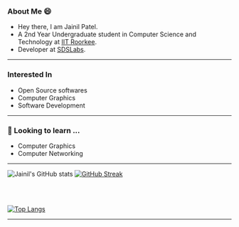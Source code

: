 ### About Me 😄
* Hey there, I am Jainil Patel.
* A 2nd Year Undergraduate student in Computer Science and Technology at [IIT Roorkee](https://www.iitr.ac.in).
* Developer at [SDSLabs](https://github.com/sdslabs).

<hr>

### Interested In
* Open Source softwares
* Computer Graphics
* Software Development

<hr>

### 🔭 Looking to learn ...
* Computer Graphics
* Computer Networking

<hr>

![Jainil's GitHub stats](https://github-readme-stats.vercel.app/api?username=jainl28patel&count_private=true&theme=dracula&count_private=true&show_icons=true) [![GitHub Streak](https://github-readme-streak-stats.herokuapp.com?user=jainl28patel&theme=dark&hide_border=true)](https://git.io/streak-stats)

<br>
<br> 

[![Top Langs](https://github-readme-stats.vercel.app/api/top-langs/?username=jainl28patel&layout=compact)](https://github.com/jainl28patel/github-readme-stats)

<hr>

<!--
**jainl28patel/jainl28patel** is a ✨ _special_ ✨ repository because its `README.md` (this file) appears on your GitHub profile.

Here are some ideas to get you started:

- 🔭 I’m currently working on ...
- 🌱 I’m currently learning ...
- 👯 I’m looking to collaborate on ...
- 🤔 I’m looking for help with ...
- 💬 Ask me about ...
- 📫 How to reach me: ...
- 😄 Pronouns: ...
- ⚡ Fun fact: ...
-->

